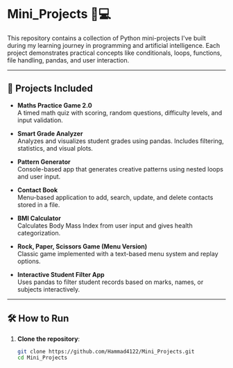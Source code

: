 # Mini_Projects 🧠💻

This repository contains a collection of Python mini-projects I've built during my learning journey in programming and artificial intelligence. Each project demonstrates practical concepts like conditionals, loops, functions, file handling, pandas, and user interaction.

---

## 🔹 Projects Included

- **Maths Practice Game 2.0**  
  A timed math quiz with scoring, random questions, difficulty levels, and input validation.

- **Smart Grade Analyzer**  
  Analyzes and visualizes student grades using pandas. Includes filtering, statistics, and visual plots.

- **Pattern Generator**  
  Console-based app that generates creative patterns using nested loops and user input.

- **Contact Book**  
  Menu-based application to add, search, update, and delete contacts stored in a file.

- **BMI Calculator**  
  Calculates Body Mass Index from user input and gives health categorization.

- **Rock, Paper, Scissors Game (Menu Version)**  
  Classic game implemented with a text-based menu system and replay options.

- **Interactive Student Filter App**  
  Uses pandas to filter student records based on marks, names, or subjects interactively.

---

## 🛠️ How to Run

1. **Clone the repository**:
   ```bash
   git clone https://github.com/Hammad4122/Mini_Projects.git
   cd Mini_Projects
